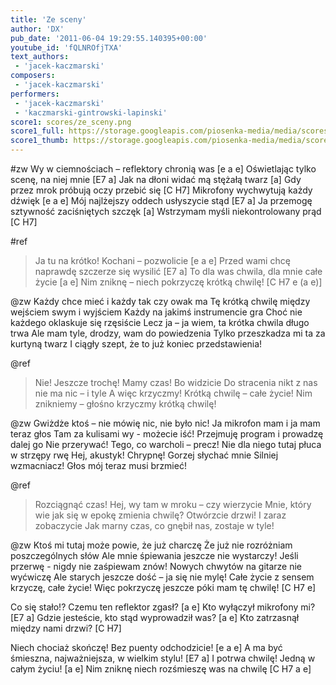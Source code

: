 ```yaml
---
title: 'Ze sceny'
author: 'DX'
pub_date: '2011-06-04 19:29:55.140395+00:00'
youtube_id: 'fQLNROfjTXA'
text_authors:
 - 'jacek-kaczmarski'
composers:
 - 'jacek-kaczmarski'
performers:
 - 'jacek-kaczmarski'
 - 'kaczmarski-gintrowski-lapinski'
score1: scores/ze_sceny.png
score1_full: https://storage.googleapis.com/piosenka-media/media/scores/ze_sceny.png
score1_thumb: https://storage.googleapis.com/piosenka-media/media/scores/ze_sceny.png.180x0_q85_upscale.jpg
---
```


#zw
Wy w ciemnościach – reflektory chronią was [e a e]
Oświetlając tylko scenę, na niej mnie [E7 a]
Jak na dłoni widać mą stężałą twarz [a]
Gdy przez mrok próbują oczy przebić się [C H7]
Mikrofony wychwytują każdy dźwięk [e a e]
Mój najlżejszy oddech usłyszycie stąd [E7 a]
Ja przemogę sztywność zaciśniętych szczęk [a]
Wstrzymam myśli niekontrolowany prąd [C H7]

#ref
>Ja tu na krótko! Kochani – pozwolicie [e a e]
>Przed wami chcę naprawdę szczerze się wysilić [E7 a]
>To dla was chwila, dla mnie całe życie [a e]
>Nim zniknę – niech pokrzyczę krótką chwilę! [C H7 e (a e)]

@zw
Każdy chce mieć i każdy tak czy owak ma
Tę krótką chwilę między wejściem swym i wyjściem
Każdy na jakimś instrumencie gra
Choć nie każdego oklaskuje się rzęsiście
Lecz ja – ja wiem, ta krótka chwila długo trwa
Ale mam tyle, drodzy, wam do powiedzenia
Tylko przeszkadza mi ta za kurtyną twarz
I ciągły szept, że to już koniec przedstawienia!

@ref
>Nie! Jeszcze trochę! Mamy czas! Bo widzicie
>Do stracenia nikt z nas nie ma nic – i tyle
>A więc krzyczmy! Krótką chwilę – całe życie!
>Nim znikniemy – głośno krzyczmy krótką chwilę!

@zw
Gwiżdże ktoś – nie mówię nic, nie było nic!
Ja mikrofon mam i ja mam teraz głos
Tam za kulisami wy - możecie iść!
Przejmuję program i prowadzę dalej go
Nie przerywać! Tego, co warcholi – precz!
Nie dla niego tutaj płuca w strzępy rwę
Hej, akustyk! Chrypnę! Gorzej słychać mnie
Silniej wzmacniacz! Głos mój teraz musi brzmieć!

@ref
>Rozciągnąć czas! Hej, wy tam w mroku – czy wierzycie
>Mnie, który wie jak się w epokę zmienia chwilę?
>Otwórzcie drzwi! I zaraz zobaczycie
>Jak marny czas, co gnębił nas, zostaje w tyle!

@zw
Ktoś mi tutaj może powie, że już charczę
Że już nie rozróżniam poszczególnych słów
Ale mnie śpiewania jeszcze nie wystarczy!
Jeśli przerwę - nigdy nie zaśpiewam znów!
Nowych chwytów na gitarze nie wyćwiczę
Ale starych jeszcze dość – ja się nie mylę!
Całe życie z sensem krzyczę, całe życie!
Więc pokrzyczę jeszcze póki mam tę chwilę! [C H7 e]

Co się stało!? Czemu ten reflektor zgasł? [a e]
Kto wyłączył mikrofony mi? [E7 a]
Gdzie jesteście, kto stąd wyprowadził was? [a e]
Kto zatrzasnął między nami drzwi? [C H7]

Niech chociaż skończę! Bez puenty odchodzicie! [e a e]
A ma być śmieszna, najważniejsza, w wielkim stylu! [E7 a]
I potrwa chwilę! Jedną w całym życiu! [a e]
Nim zniknę niech rozśmieszę was na chwilę [C H7 a e]